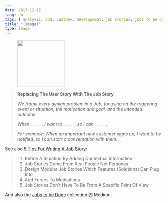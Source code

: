 ```yaml
---
date: 2013-12-12
lang: en
tags: [ analysis, bdd, custdev, development, job stories, jobs to be done, jtbd, personas, requirements, software, specifications, user stories, ux ]
title: "(image)"
type: image
---
```


<figure>
<a
href="https://hugo.ferreira.cc/replacing-the-user-story-with-the-job-story-we/attachment/280/"
rel="attachment"><img
src="/wp-content/uploads/2013/12/tumblr_mxo51lOj021qz82meo1_1280-150x150.png"
width="150" height="150" /></a></figure>

> **Replacing The User Story With The Job Story**
>
> *We frame every design problem in a Job, focusing on the triggering
> event or situation, the motivation and goal, and the intended
> outcome:*
>
> *When \_\_\_\_\_ , I want to \_\_\_\_\_ , so I can \_\_\_\_\_ .*
>
> *For example: When an important new customer signs up, I want to be
> notified, so I can start a conversation with them.*

See also [5 Tips For Writing A Job
Story](http://alanklement.blogspot.pt/2013/09/5-tips-for-writing-job-story.html):

> 1.  Refine A Situation By Adding Contextual Information
> 2.  Job Stories Come From Real People Not Personas
> 3.  Design Modular Job Stories Which Features (Solutions) Can Plug
>     Into
> 4.  Add Forces To Motivations
> 5.  Job Stories Don't Have To Be From A Specific Point Of View

And also the [Jobs to be Done](https://medium.com/the-job-to-be-done)
collection @ Medium.

